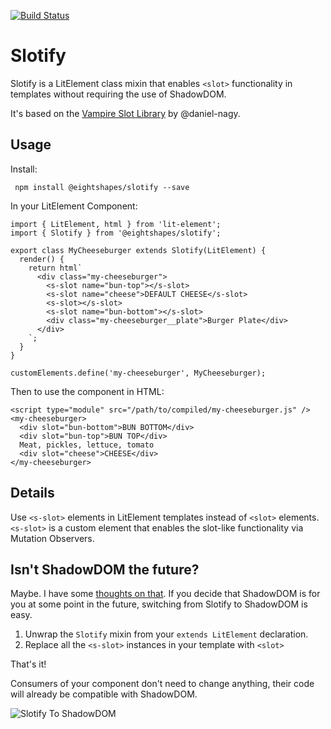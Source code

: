 [![Build Status](https://travis-ci.org/EightShapes/lit-element-mixins.svg?branch=master)](https://travis-ci.org/EightShapes/lit-element-mixins)

# Slotify
Slotify is a LitElement class mixin that enables `<slot>` functionality in templates without requiring the use of ShadowDOM.

It's based on the [Vampire Slot Library](https://github.com/Boulevard/vampire) by @daniel-nagy.

## Usage
Install:

```
 npm install @eightshapes/slotify --save
```

In your LitElement Component:

```
import { LitElement, html } from 'lit-element';
import { Slotify } from '@eightshapes/slotify';

export class MyCheeseburger extends Slotify(LitElement) {
  render() {
    return html`
      <div class="my-cheeseburger">
        <s-slot name="bun-top"></s-slot>
        <s-slot name="cheese">DEFAULT CHEESE</s-slot>
        <s-slot></s-slot>
        <s-slot name="bun-bottom"></s-slot>
        <div class="my-cheeseburger__plate">Burger Plate</div>
      </div>
    `;
  }
}

customElements.define('my-cheeseburger', MyCheeseburger);
```

Then to use the component in HTML:

```
<script type="module" src="/path/to/compiled/my-cheeseburger.js" />
<my-cheeseburger>
  <div slot="bun-bottom">BUN BOTTOM</div>
  <div slot="bun-top">BUN TOP</div>
  Meat, pickles, lettuce, tomato
  <div slot="cheese">CHEESE</div>
</my-cheeseburger>
```

## Details
Use `<s-slot>` elements in LitElement templates instead of `<slot>` elements. `<s-slot>` is a custom element that enables the slot-like functionality via Mutation Observers.

## Isn't ShadowDOM the future?
Maybe. I have some [thoughts on that](https://codepen.io/kevinmpowell/pen/JQwOyE). If you decide that ShadowDOM is for you at some point in the future, switching from Slotify to ShadowDOM is easy.

1. Unwrap the `Slotify` mixin from your `extends LitElement` declaration.
2. Replace all the `<s-slot>` instances in your template with `<slot>`

That's it!

Consumers of your component don't need to change anything, their code will already be compatible with ShadowDOM.

![Slotify To ShadowDOM](../../slotify-to-shadow-dom.gif)
